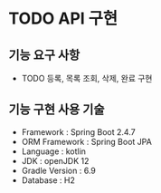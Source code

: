 # TODO API 구현
## 기능 요구 사항
 - TODO 등록, 목록 조회, 삭제, 완료 구현
 
 ## 기능 구현 사용 기술
  - Framework : Spring Boot 2.4.7
  - ORM Framework : Spring Boot JPA
  - Language : kotlin
  - JDK : openJDK 12
  - Gradle Version : 6.9
  - Database : H2